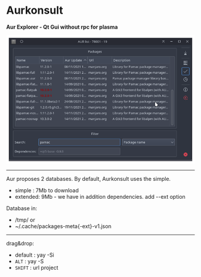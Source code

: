 # Aurkonsult

**Aur Explorer - Qt Gui without rpc for plasma**

![alt screen](./images/screenshot.png)

---

Aur proposes 2 databases. By default, Aurkonsult uses the simple.

 * simple : 7Mb to download
 * extended: 9Mb - we have in addition dependencies. add --ext option

Database in:

 * /tmp/ or
 * ~/.cache/packages-meta{-ext}-v1.json

---

drag&drop:

 - default : yay -Si
 - `ALT` : yay -S
 - `SHIFT` : url project